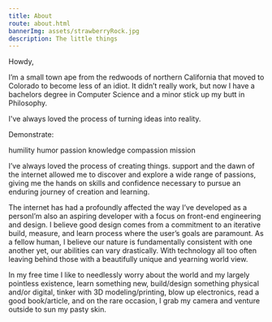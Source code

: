 ```yaml
---
title: About
route: about.html
bannerImg: assets/strawberryRock.jpg
description: The little things
---
```


Howdy, 

I’m a small town ape from the redwoods of northern California that moved to Colorado to become less of an idiot. It didn’t really work, but now I have a bachelors degree in Computer Science and a minor stick up my butt in Philosophy.

I've always loved the process of turning ideas into reality. 


Demonstrate:

humility
humor
passion
knowledge
compassion
mission


I’ve always loved the process of creating things.  support and the dawn of the internet allowed me to discover and explore a wide range of passions, giving me the hands on skills and confidence necessary to pursue an enduring journey of creation and learning.

The internet has had a profoundly affected the way I’ve developed as a personI’m also an aspiring developer with a focus on front-end engineering and design. I believe good design comes from a commitment to an iterative build, measure, and learn process where the user’s goals are paramount. As a fellow human, I believe our nature is fundamentally consistent with one another yet, our abilities can vary drastically. With technology all too often leaving behind those with a beautifully unique and yearning world view. 

In my free time I like to needlessly worry about the world and my largely pointless existence, learn something new, build/design something physical and/or digital, tinker with 3D modeling/printing, blow up electronics, read a good book/article, and on the rare occasion, I grab my camera and venture outside to sun my pasty skin.


